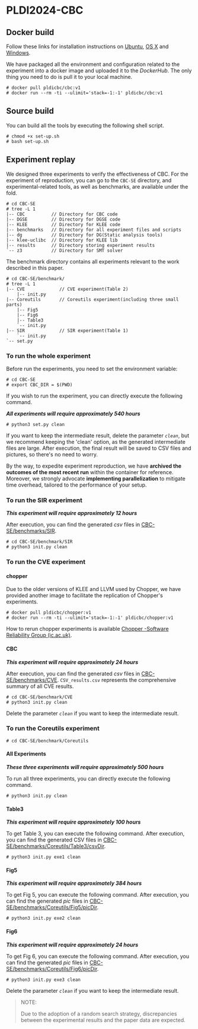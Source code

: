 # PLDI2024-CBC

## Docker build

Follow these links for installation instructions on [Ubuntu](https://docs.docker.com/engine/install/ubuntu/), [OS X](https://docs.docker.com/installation/mac/) and [Windows](https://docs.docker.com/installation/windows/).


We have packaged all the environment and configuration related to the experiment into a docker image and uploaded it to the *DockerHub*. The only thing you need to do is pull it to your local machine.

```
# docker pull pldicbc/cbc:v1
# docker run --rm -ti --ulimit='stack=-1:-1' pldicbc/cbc:v1
```

## Source build

You can build all the tools by executing the following shell script.

```
# chmod +x set-up.sh
# bash set-up.sh
```

## Experiment replay

We designed three experiments to verify the effectiveness of CBC. For the experiment of reproduction, you can go to the ```CBC-SE``` directory, and experimental-related tools, as well as benchmarks, are available under the fold.

```
# cd CBC-SE
# tree -L 1
|-- CBC          // Directory for CBC code
|-- DGSE         // Directory for DGSE code
|-- KLEE         // Directory for KLEE code
|-- benchmarks   // Directory for all experiment files and scripts
|-- dg           // Directory for DG(Static analysis tools)
|-- klee-uclibc  // Directory for KLEE lib
|-- results      // Directory storing experiment results
`-- z3           // Directory for SMT solver
```

The benchmark directory contains all experiments relevant to the work described in this paper.

```
# cd CBC-SE/benchmark/
# tree -L 1
|-- CVE             // CVE experiment(Table 2) 
	|-- init.py
|-- Coreutils       // Coreutils experiment(including three small parts)
	|-- Fig5
	|-- Fig6
	|-- Table3
	`-- init.py
|-- SIR             // SIR experiment(Table 1)
	`-- init.py
`-- set.py
```

### To run the whole experiment
Before run the experiments, you need to set the environment variable:
```
# cd CBC-SE
# export CBC_DIR = $(PWD)
```

If you wish to run the experiment, you can directly execute the following command.

***All experiments will require approximately 540 hours***

```
# python3 set.py clean
```

If you want to keep the intermediate result, delete the parameter *`clean`*, but we recommend keeping the 'clean' option, as the generated intermediate files are large. After execution, the final result will be saved to  CSV files and pictures, so there's no need to worry.

By the way, to expedite experiment reproduction, we have **archived the outcomes of the most recent run** within the container for reference. Moreover, we strongly advocate **implementing parallelization** to mitigate time overhead, tailored to the performance of your setup.

### To run the **SIR** experiment

***This experiment will require approximately 12 hours***

After execution, you can find the generated *csv* files in <u>CBC-SE/benchmarks/SIR</u>.

```
# cd CBC-SE/benchmark/SIR
# python3 init.py clean
```

### To run the **CVE** experiment

#### chopper

Due to the older versions of KLEE and LLVM used by Chopper, we have provided another image to facilitate the replication of Chopper's experiments.

```
# docker pull pldicbc/chopper:v1
# docker run --rm -ti --ulimit='stack=-1:-1' pldicbc/chopper:v1
```

How to rerun chopper experiments is available [Chopper -Software Reliability Group (ic.ac.uk)](https://srg.doc.ic.ac.uk/projects/chopper/artifact.html).

#### CBC

***This experiment will require approximately 24 hours***

After execution, you can find the generated *csv* files in <u>CBC-SE/benchmarks/CVE</u>. `CSV_results.csv` represents the comprehensive summary of all CVE results.

```
# cd CBC-SE/benchmark/CVE
# python3 init.py clean
```

Delete the parameter *`clean`* if you want to keep the intermediate result.

### To run the **Coreutils** experiment

```
# cd CBC-SE/benchmark/Coreutils
```

#### All Experiments

***These three experiments will require approximately 500 hours***

To run all three experiments, you can directly execute the following command.

```
# python3 init.py clean
```

#### Table3

***This experiment will require approximately 100 hours***

To get Table 3, you can execute the following command. After execution, you can find the generated CSV files in <u>CBC-SE/benchmarks/Coreutils/Table3/csvDir</u>.

```
# python3 init.py exe1 clean
```

#### Fig5

***This experiment will require approximately 384 hours***

To get Fig 5, you can execute the following command. After execution, you can find the generated *pic* files in <u>CBC-SE/benchmarks/Coreutils/Fig5/picDir</u>.

```
# python3 init.py exe2 clean
```

#### Fig6

***This experiment will require approximately 24 hours***

To get Fig 6, you can execute the following command. After execution, you can find the generated *pic* files in <u>CBC-SE/benchmarks/Coreutils/Fig6/picDir</u>.

```
# python3 init.py exe3 clean
```

Delete the parameter *`clean`* if you want to keep the intermediate result.

> NOTE:
>
> Due to the adoption of a random search strategy, discrepancies between the experimental results and the paper data are expected.

